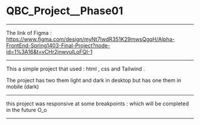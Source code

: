 # QBC_Project__Phase01

---
The link of Figma : https://www.figma.com/design/myNt7IwdR351K29mwsQgqH/Alpha-FrontEnd-Spring1403-Final-Project?node-id=1%3A16&t=vCHr2jnwvulLoFQI-1

---

This a simple project that used : html , css and Tailwind .

The project has two them light and dark in desktop 
but has one them in mobile (dark)

---
this project was responsive at some breakpoints : which will be completed in the future  O_o

---

 

